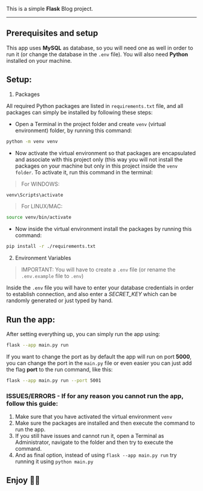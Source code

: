This is a simple **Flask** Blog project.

---

## Prerequisites and setup
This app uses **MySQL** as database, so you will need one as well in order to run it (or change the database in the `.env` file).
You will also need **Python** installed on your machine.


## Setup:
1. Packages

All required Python packages are listed in `requirements.txt` file, and all packages can simply be installed by following these steps:
- Open a Terminal in the project folder and create `venv` (virtual environment) folder, by running this command:
```bash
python -m venv venv
```
- Now activate the virtual environment so that packages are encapsulated and associate with this project only (this way you will not install the packages on your machine but only in this project inside the `venv folder`. To activate it, run this command in the terminal:

> For WINDOWS:
```bash
venv\Scripts\activate
```

> For LINUX/MAC:
```bash
source venv/bin/activate
```

- Now inside the virtual environment install the packages by running this command:
```bash
pip install -r ./requirements.txt
```

2. Environment Variables

> IMPORTANT: You will have to create a `.env` file (or rename the `.env.example` file to `.env`)

Inside the `.env` file you will have to enter your database credentials in order to establish connection, and also enter a *SECRET_KEY* which can be randomly generated or just typed by hand.

## Run the app:
After setting everything up, you can simply run the app using:
```bash
flask --app main.py run
```

If you want to change the port as by default the app will run on port **5000**, you can change the port in the `main.py` file or even easier you can just add the flag **port** to the run command, like this:
```bash
flask --app main.py run --port 5001
```  

### ISSUES/ERRORS - If for any reason you cannot run the app, follow this guide:
1. Make sure that you have activated the virtual environment `venv`
2.  Make sure the packages are installed and then execute the command to run the app.
3. If you still have issues and cannot run it, open a Terminal as Administrator, navigate to the folder and then try to execute the command.
4. And as final option, instead of using `flask --app main.py run` try running it using `python main.py`

## Enjoy 🎉🚀
